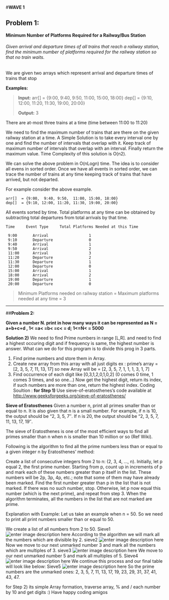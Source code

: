 #**WAVE 1**
## **Problem 1:**
**Minimum Number of Platforms Required for a Railway/Bus Station**

###### Given arrival and departure times of all trains that reach a railway station, find the minimum number of platforms required for the railway station so that no train waits.
We are given two arrays which represent arrival and departure times of trains that stop

**Examples:**

>  **Input:**  arr[]  = {9:00,  9:40, 9:50,  11:00, 15:00, 18:00}
>             dep[]  = {9:10, 12:00, 11:20, 11:30, 19:00, 20:00}
> 
> **Output:** 3



There are at-most three trains at a time (time between 11:00 to 11:20)

We need to find the maximum number of trains that are there on the given railway station at a time. A Simple Solution is to take every interval one by one and find the number of intervals that overlap with it. Keep track of maximum number of intervals that overlap with an interval. Finally return the maximum value. Time Complexity of this solution is O(n2).

We can solve the above problem in O(nLogn) time. The idea is to consider all evens in sorted order. Once we have all events in sorted order, we can trace the number of trains at any time keeping track of trains that have arrived, but not departed.




For example consider the above example.

    arr[]  = {9:00,  9:40, 9:50,  11:00, 15:00, 18:00}
    dep[]  = {9:10, 12:00, 11:20, 11:30, 19:00, 20:00}

All events sorted by time.
Total platforms at any time can be obtained by subtracting total 
departures from total arrivals by that time.
 

    Time     Event Type     Total Platforms Needed at this Time 

     9:00       Arrival                  1
     9:10       Departure                0
     9:40       Arrival                  1
     9:50       Arrival                  2
     11:00      Arrival                  3 
     11:20      Departure                2
     11:30      Departure                1
     12:00      Departure                0
     15:00      Arrival                  1
     18:00      Arrival                  2 
     19:00      Departure                1
     20:00      Departure                0

> Minimum Platforms needed on railway station = Maximum platforms needed at any time  = 3

 


----------




##**Problem 2:**

**Given a number N. print in how many ways it can be represented as N = a+b+c+d , 1< =a< =b< =c< = d; 1<=N< = 5000**


**Solution 2)**
 We need to find Prime numbers in range [L,R]. and need to find a highest occuring digit and if frequency is same, the highest number is answer.
What can we do for this program is to divide this prog in 3 parts.

 1. Find prime numbers and store them in Array.
 2. Create new array from this array with all just digits
		ex : prime’s array = [2, 3, 5, 7, 11, 13, 17]
		so new Array will be = [2, 3, 5, 7, 1, 1, 1, 3, 1, 7]
 3. Find occurrence of each digit like [0,3,1,2,0,1,0,2] (0 comes 0 time, 1 comes 3 times, and so one…)
Now get the highest digit, return its index, if such numbers are more than one, return the highest index.
Coding Soultion :
**for Step 1)** Use sieve-of-eratosthenes’s code available at http://www.geeksforgeeks.org/sieve-of-eratosthenes/

**Sieve of Eratosthenes**
Given a number n, print all primes smaller than or equal to n. It is also given that n is a small number.
For example, if n is 10, the output should be “2, 3, 5, 7″. If n is 20, the output should be “2, 3, 5, 7, 11, 13, 17, 19″.

The sieve of Eratosthenes is one of the most efficient ways to find all primes smaller than n when n is smaller than 10 million or so (Ref Wiki).

Following is the algorithm to find all the prime numbers less than or equal to a given integer n by Eratosthenes’ method:

Create a list of consecutive integers from 2 to n: (2, 3, 4, …, n).
Initially, let p equal 2, the first prime number.
Starting from p, count up in increments of p and mark each of these numbers greater than p itself in the list. These numbers will be 2p, 3p, 4p, etc.; note that some of them may have already been marked.
Find the first number greater than p in the list that is not marked. If there was no such number, stop. Otherwise, let p now equal this number (which is the next prime), and repeat from step 3.
When the algorithm terminates, all the numbers in the list that are not marked are prime.

Explanation with Example:
Let us take an example when n = 50. So we need to print all print numbers smaller than or equal to 50.

We create a list of all numbers from 2 to 50.
Sieve1
![enter image description here](http://d1gjlxt8vb0knt.cloudfront.net//wp-content/uploads/Sieve1-1024x178.png)
According to the algorithm we will mark all the numbers which are divisible by 2.
sieve2
![enter image description here](http://d1gjlxt8vb0knt.cloudfront.net//wp-content/uploads/sieve2-1024x177.png)
Now we move to our next unmarked number 3 and mark all the numbers which are multiples of 3.
sieve3
![enter image description here](http://d1gjlxt8vb0knt.cloudfront.net//wp-content/uploads/sieve3-1024x177.png)
We move to our next unmarked number 5 and mark all multiples of 5.
Sieve4
![enter image description here](http://d1gjlxt8vb0knt.cloudfront.net//wp-content/uploads/Sieve4-1024x178.png)
We continue this process and our final table will look like below:
Sieve5
![enter image description here](http://d1gjlxt8vb0knt.cloudfront.net//wp-content/uploads/Sieve5-1024x181.png)
So the prime numbers are the unmarked ones: 2, 3, 5, 7, 11, 13, 17, 19, 23, 29, 31, 37, 41, 43, 47.

for Step 2) its simple Array formation, traverse array, % and /  each number by 10 and get digits :)
Have happy coding  amigos

 
